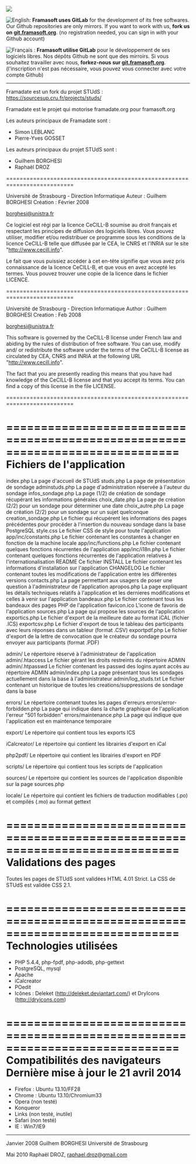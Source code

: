 [![](https://git.framasoft.org/assets/logo-black-f52905a40830b30aa287f784b537c823.png)](https://git.framasoft.org)

![English:](http://upload.wikimedia.org/wikipedia/commons/thumb/a/ae/Flag_of_the_United_Kingdom.svg/20px-Flag_of_the_United_Kingdom.svg.png) **Framasoft uses GitLab** for the development of its free softwares. Our Github repositories are only mirrors.
If you want to work with us, **fork us on [git.framasoft.org](https://git.framasoft.org)**. (no registration needed, you can sign in with your Github account)

![Français :](http://upload.wikimedia.org/wikipedia/commons/thumb/c/c3/Flag_of_France.svg/20px-Flag_of_France.svg.png) **Framasoft utilise GitLab** pour le développement de ses logiciels libres. Nos dépôts Github ne sont que des mirroirs.
Si vous souhaitez travailler avec nous, **forkez-nous sur [git.framasoft.org](https://git.framasoft.org)**. (l'inscription n'est pas nécessaire, vous pouvez vous connecter avec votre compte Github)
* * *

Framadate est un fork du projet STUdS : https://sourcesup.cru.fr/projects/studs/

Framadate est le projet qui motorise framadate.org pour framasoft.org

Les auteurs principaux de Framadate sont :
- Simon LEBLANC
- Pierre-Yves GOSSET

Les auteurs principaux du projet STUdS sont :
- Guilhem BORGHESI
- Raphaël DROZ


==========================================================================

Université de Strasbourg - Direction Informatique
Auteur : Guilhem BORGHESI
Création : Février 2008

borghesi@unistra.fr

Ce logiciel est régi par la licence CeCILL-B soumise au droit français et
respectant les principes de diffusion des logiciels libres. Vous pouvez
utiliser, modifier et/ou redistribuer ce programme sous les conditions
de la licence CeCILL-B telle que diffusée par le CEA, le CNRS et l'INRIA
sur le site "http://www.cecill.info".

Le fait que vous puissiez accéder à cet en-tête signifie que vous avez
pris connaissance de la licence CeCILL-B, et que vous en avez accepté les
termes. Vous pouvez trouver une copie de la licence dans le fichier LICENCE.

==========================================================================

Université de Strasbourg - Direction Informatique
Author : Guilhem BORGHESI
Creation : Feb 2008

borghesi@unistra.fr

This software is governed by the CeCILL-B license under French law and
abiding by the rules of distribution of free software. You can  use,
modify and/ or redistribute the software under the terms of the CeCILL-B
license as circulated by CEA, CNRS and INRIA at the following URL
"http://www.cecill.info".

The fact that you are presently reading this means that you have had
knowledge of the CeCILL-B license and that you accept its terms. You can
find a copy of this license in the file LICENSE.

==========================================================================

=============================================================================
Fichiers de l'application
=============================================================================

index.php
    La page d'accueil de STUdS
studs.php
    La page de présentation de sondage
adminstuds.php
    La page d'administration réservée à l'auteur du sondage
infos_sondage.php
    La page (1/2) de création de sondage récupérant les informations générales
choix_date.php
    La page de création (2/2) pour un sondage pour déterminer une date
choix_autre.php
    La page de création (2/2) pour un sondage sur un sujet quelconque
creation_sondage.php
    Le fichier qui récupérent les informations des pages précédentes pour procéder à l'insertion du nouveau sondage dans la base PostgreSQL
style.css
    Le fichier CSS de style pour toute l'application
app/inc/constants.php
    Le fichier contenant les constantes à changer en fonction de la machine locale
app/inc/functions.php
    Le fichier contenant quelques fonctions récurrentes de l'application
app/inc/i18n.php
    Le fichier contenant quelques fonctions récurrentes de l'application relatives à l'internationalisation
README
    Ce fichier
INSTALL
    Le fichier contenant les informations d'installation sur l'application
CHANGELOG
    Le fichier contenant toutes les modifications de l'application entre les différentes versions
contacts.php
    La page permettant aux usagers de poser une question à l'administrateur de l'application
apropos.php
    La page expliquant les détails techniques relatifs à l'application et les dernieres modifications et celles à venir sur l'application
bandeaux.php
    Le fichier contenant tous les bandeaux des pages PHP de l'application
favicon.ico
    L'icone de favoris de l'application
sources.php
    La page qui propose les sources de l'application
exportics.php
    Le fichier d'export de la meilleure date au format iCAL (fichier .ICS)
exportcsv.php
    Le fichier d'export de tous le tableau des participants avec leurs réponses dans un tableur (format .CSV)
exportpdf.php
    Le fichier d'export de la lettre de convocation que le créateur du sondage pourra envoyer aux participants (format .PDF)

admin/
    Le répertoire réservé à l'administrateur de l'application
admin/.htaccess
    Le fichier gérant les droits restreints du répertoire ADMIN
admin/.htpasswd
    Le fichier contenant les passwd des logins ayant accès au répertoire ADMIN
admin/index.php
    La page présentant tous les sondages actuellement dans la base à l'administrateur
admin/log_studs.txt
    Le fichier contenant un historique de toutes les creations/suppressions de sondage dans la base

errors/
    Le répertoire contenant toutes les pages d'erreurs
errors/error-forbidden.php
    La page qui indique dans la charte graphique de l'application l'erreur "501 forbidden"
errors/maintenance.php
    La page qui indique que l'application est en maintenance temporaire

export/
    Le répertoire qui contient tous les exports ICS

iCalcreator/
    Le répertoire qui contient les librairies d'export en iCal

php2pdf/
    Le répertoire qui contient les librairies d'export en PDF

scripts/
    Le répertoire qui contient tous les scripts de l'application

sources/
    Le répertoire qui contient les sources de l'application disponible sur la page sources.php

locale/
    Le répertoire qui contient les fichiers de traduction modifiables (.po) et compilés (.mo)
    au format gettext

=============================================================================
    Validations des pages
=============================================================================

Toutes les pages de STUdS sont validées HTML 4.01 Strict.
La CSS de STUdS est validée CSS 2.1.

=============================================================================
Technologies utilisées
=============================================================================

- PHP 5.4.4, php-fpdf, php-adodb, php-gettext
- PostgreSQL, mysql
- Apache
- iCalcreator
- POedit
- Icônes : Deleket (http://deleket.deviantart.com/) et DryIcons (http://dryicons.com)

=============================================================================
Compatibilités des navigateurs
Dernière mise à jour le 21 avril 2014
=============================================================================

- Firefox : Ubuntu 13.10/FF28
- Chrome : Ubuntu 13.10/Chromium33
- Opera (non testé)
- Konqueror
- Links (non testé, inutile)
- Safari (non testé)
- IE : Win7/IE9

-----------------
Janvier 2008
Guilhem BORGHESI
Université de Strasbourg

Mai 2010
Raphaël DROZ, raphael.droz@gmail.com

